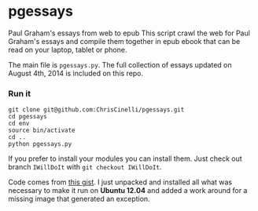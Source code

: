 pgessays
========

Paul Graham's essays from web to epub
This script crawl the web for Paul Graham's essays and compile them together in epub ebook that can be read on your laptop, tablet or phone.

The main file is `pgessays.py`. The full collection of essays updated on August 4th, 2014 is included on this repo.

### Run it

```
git clone git@github.com:ChrisCinelli/pgessays.git
cd pgessays
cd env
source bin/activate
cd ..
python pgessays.py
```
If you prefer to install your modules you can install them. Just check out branch `IWillDoIt`  with `git checkout IWillDoIt`.

Code comes from [this gist](https://gist.github.com/goc9000/4287475). 
I just unpacked and installed all what was necessary to make it run on **Ubuntu 12.04** and added a work around for a missing image that generated an exception.
